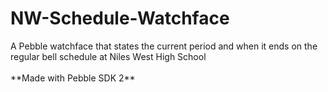 # NW-Schedule-Watchface
A Pebble watchface that states the current period and when it ends on the regular bell schedule at Niles West High School
<br/>
<br/>
\*\*Made with Pebble SDK 2\*\*
